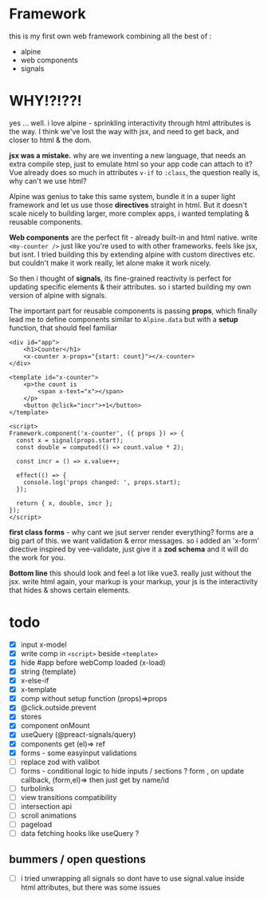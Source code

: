# Framework

this is my first own web framework combining all the best of :
- alpine
- web components
- signals


# WHY!?!??!

yes ... well. i love alpine - sprinkling interactivity through html attributes is the way. I think we've lost the way with jsx, and need to get back, and closer to html & the dom.

**jsx was a mistake.** why are we inventing a new language, that needs an extra compile step, just to emulate html so your app code can attach to it?
Vue already does so much in attributes `v-if` to `:class`, the question really is, why can't we use html?

Alpine was genius to take this same system, bundle it in a super light framework and let us use those **directives** straight in html.
But it doesn't scale nicely to building larger, more complex apps, i wanted templating & reusable components.  

**Web components** are the perfect fit - already built-in and html native. write `<my-counter />` just like you're used to with other frameworks. feels like jsx, but isnt. 
I tried building this by extending alpine with custom directives etc. but couldn't make it work really, let alone make it work nicely.

So then i thought of **signals**, its fine-grained reactivity is perfect for updating specific elements & their attributes. so i started building my own version of alpine with signals.

The important part for reusable components is passing **props**, which finally lead me to define components similar to `Alpine.data` but with a **setup** function, that should feel familiar

```
<div id="app">
    <h1>Counter</h1>
    <x-counter x-props="{start: count}"></x-counter>
</div>

<template id="x-counter">
    <p>the count is 
        <span x-text="x"></span>
    </p>
    <button @click="incr">+1</button>
</template>

<script>
Framework.component('x-counter', ({ props }) => {
  const x = signal(props.start);
  const double = computed(() => count.value * 2);

  const incr = () => x.value++;
  
  effect(() => {
    console.log('props changed: ', props.start);
  });

  return { x, double, incr };
});
</script>

```

**first class forms** - why cant we jsut server render everything? forms are a big part of this. we want validation & error messages. so i added an 'x-form' directive inspired by vee-validate, just give it a **zod schema** and it will do the work for you. 

**Bottom line** this should look and feel a lot like vue3. really just without the jsx. write html again, your markup is your markup, your js is the interactivity that hides & shows certain elements.

# todo
- [x] input x-model
- [x] write comp in `<script>` beside `<template>`
- [x] hide #app before webComp loaded (x-load)
- [x] string {template}
- [x] x-else-if
- [x] x-template
- [x] comp without setup function (props)=>props
- [x] @click.outside.prevent
- [x] stores
- [x] component onMount
- [x] useQuery  (@preact-signals/query)
- [x] components get (el)=> ref
- [x] forms - some easyinput validations
- [ ] replace zod with valibot
- [ ] forms - conditional logic to hide inputs / sections ? form , on update callback, (form,el)=> then just get by name/id
- [ ] turbolinks
- [ ] view transitions compatibility
- [ ] intersection api
- [ ] scroll animations
- [ ] pageload
- [ ] data fetching hooks like useQuery ?

## bummers / open questions
- [ ] i tried unwrapping all signals so dont have to use signal.value inside html attributes, but there was some issues

